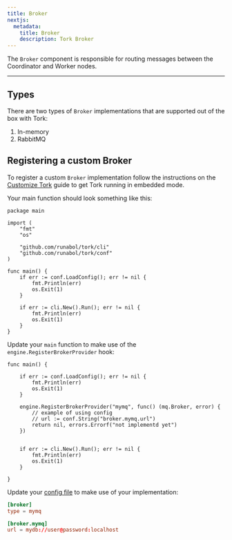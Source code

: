 ```yaml
---
title: Broker
nextjs:
  metadata:
    title: Broker
    description: Tork Broker
---
```


The `Broker` component is responsible for routing messages between the Coordinator and Worker nodes.

---

## Types

There are two types of `Broker` implementations that are supported out of the box with Tork:

1. In-memory
2. RabbitMQ

## Registering a custom Broker

To register a custom `Broker` implementation follow the instructions on the [Customize Tork](/customize) guide to get Tork running in embedded mode.

Your main function should look something like this:

```golang
package main

import (
	"fmt"
	"os"

	"github.com/runabol/tork/cli"
	"github.com/runabol/tork/conf"
)

func main() {
	if err := conf.LoadConfig(); err != nil {
		fmt.Println(err)
		os.Exit(1)
	}

	if err := cli.New().Run(); err != nil {
		fmt.Println(err)
		os.Exit(1)
	}
}
```

Update your `main` function to make use of the `engine.RegisterBrokerProvider` hook:

```golang
func main() {

	if err := conf.LoadConfig(); err != nil {
		fmt.Println(err)
		os.Exit(1)
	}

	engine.RegisterBrokerProvider("mymq", func() (mq.Broker, error) {
		// example of using config
        // url := conf.String("broker.mymq.url")
		return nil, errors.Errorf("not implementd yet")
	})


	if err := cli.New().Run(); err != nil {
		fmt.Println(err)
		os.Exit(1)
	}

}
```

Update your [config file](/config) to make use of your implementation:

```toml
[broker]
type = mymq

[broker.mymq]
url = mydb://user@password:localhost
```
